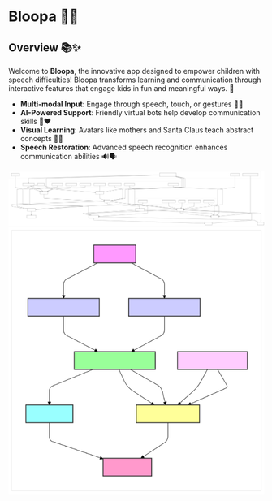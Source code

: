 # Bloopa 🌈🐾

## Overview 📚✨
Welcome to **Bloopa**, the innovative app designed to empower children with speech difficulties! Bloopa transforms learning and communication through interactive features that engage kids in fun and meaningful ways. 🌟 

- **Multi-modal Input**: Engage through speech, touch, or gestures 🎤🤚
- **AI-Powered Support**: Friendly virtual bots help develop communication skills 🤖❤️
- **Visual Learning**: Avatars like mothers and Santa Claus teach abstract concepts 🌟🎅
- **Speech Restoration**: Advanced speech recognition enhances communication abilities 🔊🗣️

![Architectural Diagram](https://github.com/daplatform/elevenlabs/blob/main/static/images/template.png) <!-- Corrected path for Architectural Diagram -->
![Architectural Diagram](https://github.com/daplatform/elevenlabs/blob/main/static/images/template2.png) <!-- Corrected path for Architectural Diagram -->

